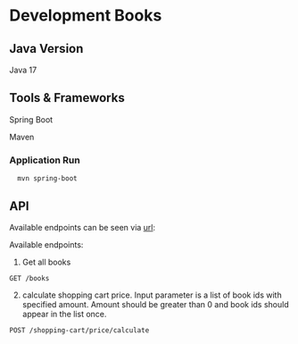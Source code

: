 # Development Books

## Java Version
Java 17

## Tools & Frameworks

Spring Boot

Maven

### Application Run


```
  mvn spring-boot
```

## API

Available endpoints can be seen via [url](http://localhost:8080/swagger-ui/index.html):

Available endpoints:        
1. Get all books
 ```
GET /books
```
2. calculate shopping cart price. Input parameter is a list of book ids with specified amount.
Amount should be greater than 0 and book ids should appear in the list once.
```
POST /shopping-cart/price/calculate
```


